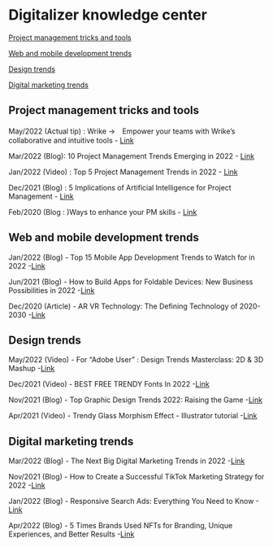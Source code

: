 # Digitalizer knowledge center

[Project management tricks and tools](#project-management-tricks-and-tools)

[Web and mobile development trends](#web-and-mobile-development-trends)

[Design trends](#design-trends)

[Digital marketing trends](#digital-marketing-trends)

## Project management tricks and tools

May/2022 (Actual tip) : Wrike →　Empower your teams with Wrike’s collaborative and intuitive tools - [Link](https://try.wrike.com/project-management-capterra/?utm_medium=cpc&utm_campaign=project&utm_content=listing&utm_source=GetApp&dclid=CPG3lsCI3_cCFUiJdwodT6IAkQ)

Mar/2022 (Blog): 10 Project Management Trends Emerging in 2022 - [Link](https://www.replicon.com/blog/project-management-trends/)

Jan/2022 (Video) : Top 5 Project Management Trends in 2022 - [Link](https://youtu.be/3UH2j5dXB9k)

Dec/2021 (Blog) : 5 Implications of Artificial Intelligence for Project Management - [Link](https://www.pmi.org/learning/publications/pm-network/digital-exclusives/implications-of-ai)

Feb/2020 (Blog : )Ways to enhance your PM skills - [Link](https://www.business2community.com/strategy/9-ways-to-enhance-your-project-management-skills-in-2020-02285011)


## Web and mobile development trends
Jan/2022 (Blog) - Top 15 Mobile App Development Trends to Watch for in 2022 -[Link](https://www.netsolutions.com/insights/12-mobile-app-development-trends-to-watch-out-for-in-2019/)

Jun/2021 (Blog) - How to Build Apps for Foldable Devices: New Business Possibilities in 2022 -[Link](https://addevice.io/blog/how-to-develop-apps-for-foldable-smartphones/)

Dec/2020 (Article) - AR VR Technology: The Defining Technology of 2020-2030 -[Link](https://www.idtechex.com/ja/research-article/ar-vr-technology-the-defining-technology-of-2020-2030/22387)


## Design trends

May/2022 (Video) - For “Adobe User” : Design Trends Masterclass: 2D & 3D Mashup -[Link](https://www.youtube.com/watch?v=_J-Iv7IVeNY)

Dec/2021 (Video) - BEST FREE TRENDY Fonts In 2022 -[Link](https://www.youtube.com/watch?v=g5ygofAOP68)

Nov/2021 (Blog) - Top Graphic Design Trends 2022: Raising the Game -[Link](https://graphicmama.com/blog/graphic-design-trends-2022/)

Apr/2021 (Video) - Trendy Glass Morphism Effect - Illustrator tutorial -[Link](https://www.youtube.com/watch?v=pNqFL34lzeE)


## Digital marketing trends

Mar/2022 (Blog) - The Next Big Digital Marketing Trends in 2022 -[Link](https://digitalmarketinginstitute.com/blog/the-next-big-digital-marketing-trends)

Nov/2021 (Blog) - How to Create a Successful TikTok Marketing Strategy for 2022 -[Link](https://blog.hootsuite.com/tiktok-marketing/)

Jan/2022 (Blog) - Responsive Search Ads: Everything You Need to Know -[Link](https://eternitymarketing.com/blog/responsive-search-ads-everything-you-need-to-know)

Apr/2022 (Blog) - 5 Times Brands Used NFTs for Branding, Unique Experiences, and Better Results -[Link](https://rockcontent.com/blog/brands-using-nfts/)



